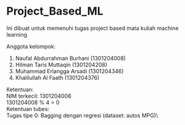 # Project_Based_ML
Ini dibuat untuk memenuhi tugas project based mata kuliah machine learning

Anggota kelompok:
1. Naufal Abdurrahman Burhani (1301204008)
2. Hilman Taris Muttaqin (1301204208)
3. Muhammad Erlangga Arsadi (1301204346)
4. Khalilullah Al Faath (1301204376)

Ketentuan:\
NIM terkecil: 1301204008\
1301204008 % 4 = 0\
Ketentuan tubes:\
Tugas tipe 0: Bagging dengan regresi (dataset: autos MPG)\
